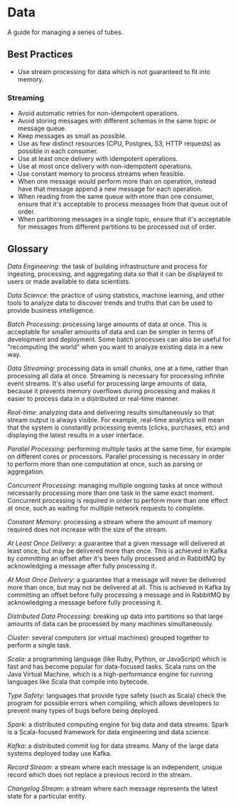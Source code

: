 # Data

A guide for managing a series of tubes.

## Best Practices

* Use stream processing for data which is not guaranteed to fit into memory.

### Streaming

* Avoid automatic retries for non-idempotent operations.
* Avoid storing messages with different schemas in the same topic or message
  queue.
* Keep messages as small as possible.
* Use as few distinct resources (CPU, Postgres, S3, HTTP requests) as possible
  in each consumer.
* Use at least once delivery with idempotent operations.
* Use at most once delivery with non-idempotent operations.
* Use constant memory to process streams when feasible.
* When one message would perform more than on operation, instead have that
  message append a new message for each operation.
* When reading from the same queue with more than one consumer, ensure that it's
  acceptable to process messages from that queue out of order.
* When partitioning messages in a single topic, ensure that it's acceptable for
  messages from different partitions to be processed out of order.

## Glossary

*Data Engineering*: the task of building infrastructure and process for
ingesting, processing, and aggregating data so that it can be displayed to users
or made available to data scientists.

*Data Science*: the practice of using statistics, machine learning, and other
tools to analyze data to discover trends and truths that can be used to provide
business intelligence.

*Batch Processing*: processing large amounts of data at once. This is acceptable
for smaller amounts of data and can be simpler in terms of development and
deployment. Some batch processes can also be useful for "recomputing the world"
when you want to analyze existing data in a new way.

*Data Streaming*: processing data in small chunks, one at a time, rather than
processing all data at once. Streaming is necessary for processing infinite
event streams. It's also useful for processing large amounts of data, because it
prevents memory overflows during processing and makes it easier to process data
in a distributed or real-time manner.

*Real-time*: analyzing data and delivering results simultaneously so that stream
output is always visible. For example, real-time analytics will mean that the
system is constantly processing events (clicks, purchases, etc) and displaying
the latest results in a user interface.

*Parallel Processing*: performing multiple tasks at the same time, for example
on different cores or processors. Parallel processing is necessary in order to
perform more than one computation at once, such as parsing or aggregation.

*Concurrent Processing*: managing multiple ongoing tasks at once without
necessarily processing more than one task in the same exact moment. Concurrent
processing is required in order to perform more than one effect at once, such as
waiting for multiple network requests to complete.

*Constant Memory*: processing a stream where the amount of memory required does
not increase with the size of the stream.

*At Least Once Delivery*: a guarantee that a given message will delivered at
least once, but may be delivered more than once. This is achieved in Kafka by
committing an offset after it's been fully processed and in RabbitMQ by
acknowledging a message after fully processing it.

*At Most Once Delivery*: a guarantee that a message will never be delivered more
than once, but may not be delivered at all. This is achieved in Kafka by
committing an offset before fully processing a message and in RabbitMQ by
acknowledging a message before fully processing it.

*Distributed Data Processing*: breaking up data into partitions so that large
amounts of data can be processed by many machines simultaneously.

*Cluster*: several computers (or virtual machines) grouped together to perform a
single task.

*Scala*: a programming language (like Ruby, Python, or JavaScript) which is fast
and has become popular for data-focused tasks. Scala runs on the Java Virtual
Machine, which is a high-performance engine for running languages like Scala
that compile into bytecode.

*Type Safety*: languages that provide type safety (such as Scala) check the
program for possible errors when compiling, which allows developers to prevent
many types of bugs before being deployed.

*Spark*: a distributed computing engine for big data and data streams. Spark is
a Scala-focused framework for data engineering and data science.

*Kafka*: a distributed commit log for data streams. Many of the large data
systems deployed today use Kafka.

*Record Stream*: a stream where each message is an independent, unique record
which does not replace a previous record in the stream.

*Changelog Stream*: a stream where each message represents the latest state for
a particular entity.
